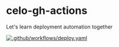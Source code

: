 # celo-gh-actions

Let's learn deployment automation together

[![.github/workflows/deploy.yaml](https://github.com/Taiwrash/celo-gh-actions/actions/workflows/deploy.yaml/badge.svg)](https://github.com/Taiwrash/celo-gh-actions/actions/workflows/deploy.yaml)
